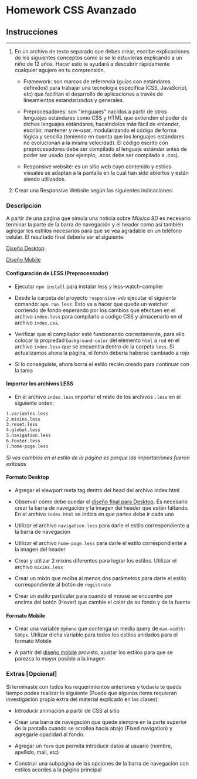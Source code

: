 # Homework CSS Avanzado

## Instrucciones
---
1. En un archivo de texto separado que debes crear, escribe explicaciones de los siguientes conceptos como si se lo estuvieras explicando a un niño de 12 años. Hacer esto te ayudará a descubrir rápidamente cualquier agujero en tu comprensión.

	* Framework: son marcos de referencia (guías con estándares definidos) para trabajar una tecnología específica (CSS, JavaScript, etc) que facilitan el desarrollo de aplicaciones a través de lineamientos estandarizados y generales.

	* Preprocesadores: son "lenguajes" nacidos a partir de otros lenguajes estándares como CSS y HTML que extienden el poder de dichos lenguajes estándares, haciéndolos más fácil de entender, escribir, mantener y re-usar, modularizando el código de forma lógica y sencilla (teniendo en cuenta que los lenguajes estándares no evolucionan a la misma velocidad). El código escrito con preprocesadores debe ser compilado al lenguaje estándar antes de poder ser usado (por ejemplo, .scss debe ser compilado a .css).

	* Responsive website: es un sitio web cuyo contenido y estilos visuales se adaptan a la pantalla en la cual han sido abiertos y están siendo utilizados.


2. Crear una Responsive Website según las siguientes indicaciones:

### Descripción

A partir de una paǵina que simula una noticia sobre _Música 8D_ es necesario terminar la parte de la barra de navegación y el header como así también agregar los estlilos necesarios para que se vea agradable en un teléfono celular. El resultado final debeŕia ser el siguiente:

[Diseño Desktop](responsive-web/diseño/home-desktop.png)

[Diseño Mobile](responsive-web/diseño/home-mobile.png)


#### Configuración de LESS (Preprocessador)

* Ejecutar `npm install` para instalar less y less-watch-compiler

* Desde la carpeta del proyecto `responsive-web` ejecutar el siguiente comando: `npm run less`. Esto va a hacer que quede un watcher corriendo de fondo esperando por los cambios que efectuen en el archivo `index.less` para compilarlo a codigo CSS y almacenarlo en el archivo `index.css`.

* Verificar que el compilador esté funcionando correctamente, para ello colocar la propiedad `background-color` del elemento `html` a `red` en el archivo `index.less` que se encuentra dentro de la carpeta `less`. Si actualizamos ahora la página, el fondo debería haberse cambiado a rojo

* Si lo conseguiste, ahora borra el estilo recién creado para continuar con la tarea

#### Importar los archivos LESS

* En el archivo `index.less` importar el resto de los archivos `.less` en el siguiente orden:

```markdown
1.variables.less
2.mixins.less
3.reset.less
4.global.less
5.navigation.less
6.footer.less
7.home-page.less
```

*Si ves cambios en el estilo de la página es porque las importaciones fueron exitosas*


#### Formato Desktop

* Agregar el viewport meta tag dentro del head del archivo index.html

* Observar cómo debe quedar el [diseño final para Desktop](responsive-web/diseño/home-desktop.png). Es necesario crear la barra de navegación y la imagen del header que están faltando. En el archivo `index.html` se indica en que partes debe ir cada uno

* Utilizar el archivo `navigation.less` para darle el estilo correspondiente a la barra de navegación

* Utilizar el archivo `home-page.less` para darle el estilo correspondiente a la imagen del header

* Crear y utilizar 2 mixins diferentes para lograr los estilos. Utilizar el archivo `mixins.less`

* Crear un mixin que reciba al menos dos parámetros para darle el estilo correspondiente al botón de `registrate`

* Crear un estilo particular para cuando el mouse se encuentre por encima del botón (Hover) que cambie el color de su fondo y de la fuente

#### Formato Mobile

* Crear una variable `@phone` que contenga un media query de `max-width: 500px`. Utilizar dicha variable para todos los estilos anidados para el formato Mobile

* A partir del [diseño mobile](responsive-web/diseño/home-mobile.png) provisto, ajustar los estilos para que se parezca lo mayor posible a la imagen

### Extras [Opcional]

Si terminaste con todos los requerimientos anteriores y todavía te queda tiempo podes realizar lo siguiente (Puede que algunos ítems requieran investigación propia extra del material explicado en las clases):

* Introducir animación a partir de CSS al sitio

* Crear una barra de navegación que quede siempre en la parte superior de la pantalla cuando se scrollea hacía abajo (Fixed navigation) y agregarle opacidad al fondo.

* Agregar un `form` que permita introducir datos al usuario (nombre, apellido, mail, etc)

* Construir una subpágina de las opciones de la barra de navegación con estilos acordes a la página principal

